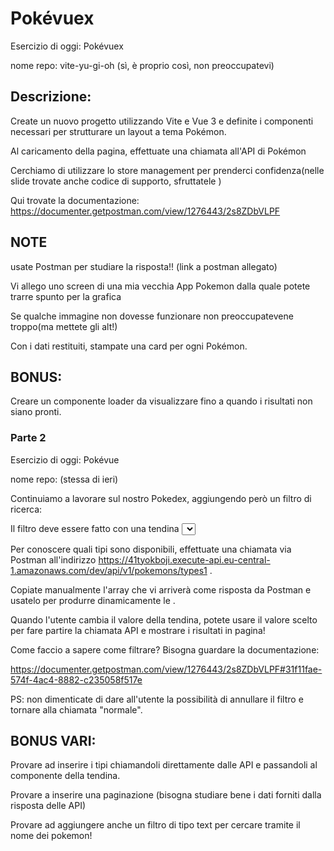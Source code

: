 # Pokévuex

Esercizio di oggi: Pokévuex

nome repo: vite-yu-gi-oh (sì, è proprio così, non preoccupatevi)

## Descrizione:
Create un nuovo progetto utilizzando Vite e Vue 3 e definite i componenti necessari per strutturare un layout a tema Pokémon.

Al caricamento della pagina, effettuate una chiamata all'API di Pokémon

Cerchiamo di utilizzare lo store management per prenderci confidenza(nelle slide trovate anche codice di supporto, sfruttatele )

Qui trovate la documentazione: https://documenter.getpostman.com/view/1276443/2s8ZDbVLPF
## NOTE
usate Postman per studiare la risposta!! (link a postman allegato)

Vi allego uno screen di una mia vecchia App Pokemon dalla quale potete trarre spunto per la grafica

Se qualche immagine non dovesse funzionare  non preoccupatevene troppo(ma mettete gli alt!)

Con i dati restituiti, stampate una card per ogni Pokémon.
## BONUS: 
Creare un componente loader da visualizzare fino a quando i risultati non siano pronti. 

### Parte 2

Esercizio di oggi: Pokévue

nome repo: (stessa di ieri)

Continuiamo a lavorare sul nostro Pokedex, aggiungendo però un filtro di ricerca:

Il filtro deve essere fatto con una tendina <select> e deve permettere all'utente di filtrare i pokemon per tipo.

Per conoscere quali tipi sono disponibili, effettuate una chiamata via Postman all'indirizzo https://41tyokboji.execute-api.eu-central-1.amazonaws.com/dev/api/v1/pokemons/types1 .

Copiate manualmente l'array che vi arriverà come risposta da Postman e usatelo per produrre dinamicamente le <options>.

Quando l'utente cambia il valore della tendina, potete usare il valore scelto per fare partire la chiamata API e mostrare i risultati in pagina!

Come faccio a sapere come filtrare? Bisogna guardare la documentazione:

https://documenter.getpostman.com/view/1276443/2s8ZDbVLPF#31f11fae-574f-4ac4-8882-c235058f517e

PS: non dimenticate di dare all'utente la possibilità di annullare il filtro e tornare alla chiamata "normale".

## BONUS VARI:
Provare ad inserire i tipi chiamandoli direttamente dalle API e passandoli al componente della tendina.

Provare a inserire una paginazione (bisogna studiare bene i dati forniti dalla risposta delle API)

Provare ad aggiungere anche un filtro di tipo text per cercare tramite il nome dei pokemon!